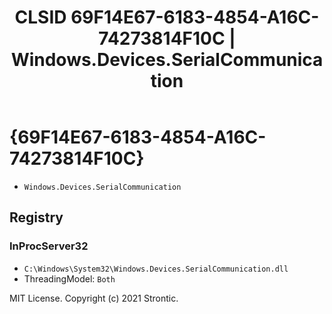 ﻿---
title: "CLSID 69F14E67-6183-4854-A16C-74273814F10C | Windows.Devices.SerialCommunication"
excerpt: What is COM-Object CLSID 69F14E67-6183-4854-A16C-74273814F10C?
---

# {69F14E67-6183-4854-A16C-74273814F10C}

* `Windows.Devices.SerialCommunication`

## Registry


### InProcServer32

* `C:\Windows\System32\Windows.Devices.SerialCommunication.dll`
* ThreadingModel: `Both`

MIT License. Copyright (c) 2021 Strontic.


